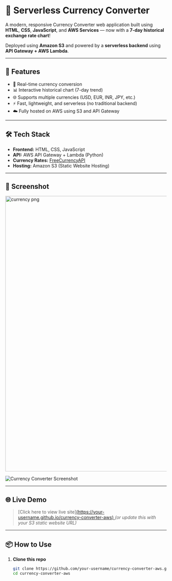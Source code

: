 # 💱 Serverless Currency Converter

A modern, responsive Currency Converter web application built using **HTML**, **CSS**, **JavaScript**, and **AWS Services** — now with a **7-day historical exchange rate chart**!

Deployed using **Amazon S3** and powered by a **serverless backend** using **API Gateway + AWS Lambda**.

---

## 🚀 Features

- 🔁 Real-time currency conversion
- 📊 Interactive historical chart (7-day trend)
- 🌐 Supports multiple currencies (USD, EUR, INR, JPY, etc.)
- ⚡ Fast, lightweight, and serverless (no traditional backend)
- ☁️ Fully hosted on AWS using S3 and API Gateway

---

## 🛠️ Tech Stack

- **Frontend:** HTML, CSS, JavaScript
- **API:** AWS API Gateway + Lambda (Python)
- **Currency Rates:** [FreeCurrencyAPI](https://freecurrencyapi.com/)
- **Hosting:** Amazon S3 (Static Website Hosting)

---

## 📸 Screenshot

<img width="1917" height="861" alt="currency png" src="https://github.com/user-attachments/assets/fe8675b9-0c7c-4463-a5a2-f51966b8ab55" />

![Currency Converter Screenshot](screenshot.png)

---

## 🌐 Live Demo

> [Click here to view live site][(https://your-username.github.io/currency-converter-aws)  ](http://currency-converter-app-saurabh.s3-website.ap-south-1.amazonaws.com)
> *(or update this with your S3 static website URL)*

---

## 📦 How to Use

1. **Clone this repo**

   ```bash
   git clone https://github.com/your-username/currency-converter-aws.git
   cd currency-converter-aws
